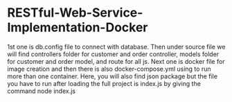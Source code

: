 # RESTful-Web-Service-Implementation-Docker
1st one is db.config file to connect with database.
Then under source file we will find controllers folder for customer and order controller, models folder for customer and order model, and route for all js.
Next one is docker file for image creation and then there is also docker-compose.yml using to run more than one container.
Here, you will also find json package but the file you have to run after loading the full project is index.js by giving the command node index.js
